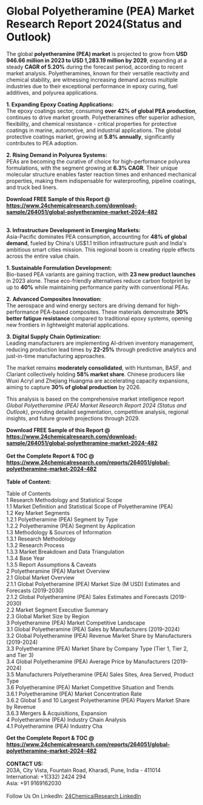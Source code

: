 <h1>Global Polyetheramine (PEA) Market Research Report 2024(Status and Outlook)</h1><p>The global <strong>polyetheramine (PEA) market</strong> is projected to grow from <strong>USD 946.66 million in 2023 to USD 1,283.19 million by 2029</strong>, expanding at a steady <strong>CAGR of 5.20%</strong> during the forecast period, according to recent market analysis. Polyetheramines, known for their versatile reactivity and chemical stability, are witnessing increasing demand across multiple industries due to their exceptional performance in epoxy curing, fuel additives, and polyurea applications.</p><p><strong>1. Expanding Epoxy Coating Applications:</strong><br>
The epoxy coatings sector, consuming <strong>over 42% of global PEA production</strong>, continues to drive market growth. Polyetheramines offer superior adhesion, flexibility, and chemical resistance - critical properties for protective coatings in marine, automotive, and industrial applications. The global protective coatings market, growing at <strong>5.8% annually</strong>, significantly contributes to PEA adoption.</p><p><strong>2. Rising Demand in Polyurea Systems:</strong><br>
PEAs are becoming the curative of choice for high-performance polyurea formulations, with the segment growing at <strong>6.3% CAGR</strong>. Their unique molecular structure enables faster reaction times and enhanced mechanical properties, making them indispensable for waterproofing, pipeline coatings, and truck bed liners.</p><div><b>Download FREE Sample of this Report @ 
            <a href="https://www.24chemicalresearch.com/download-sample/264051/global-polyetheramine-market-2024-482">
            https://www.24chemicalresearch.com/download-sample/264051/global-polyetheramine-market-2024-482</a></b></div><br><p><strong>3. Infrastructure Development in Emerging Markets:</strong><br>
Asia-Pacific dominates PEA consumption, accounting for <strong>48% of global demand</strong>, fueled by China's US$1.1 trillion infrastructure push and India's ambitious smart cities mission. This regional boom is creating ripple effects across the entire value chain.</p><p><strong>1. Sustainable Formulation Development:</strong><br>
Bio-based PEA variants are gaining traction, with <strong>23 new product launches</strong> in 2023 alone. These eco-friendly alternatives reduce carbon footprint by up to <strong>40%</strong> while maintaining performance parity with conventional PEAs.</p><p><strong>2. Advanced Composites Innovation:</strong><br>
The aerospace and wind energy sectors are driving demand for high-performance PEA-based composites. These materials demonstrate <strong>30% better fatigue resistance</strong> compared to traditional epoxy systems, opening new frontiers in lightweight material applications.</p><p><strong>3. Digital Supply Chain Optimization:</strong><br>
Leading manufacturers are implementing AI-driven inventory management, reducing production lead times by <strong>22-25%</strong> through predictive analytics and just-in-time manufacturing approaches.</p><p>The market remains <strong>moderately consolidated</strong>, with Huntsman, BASF, and Clariant collectively holding <strong>58% market share</strong>. Chinese producers like Wuxi Acryl and Zhejiang Huangma are accelerating capacity expansions, aiming to capture <strong>30% of global production</strong> by 2026.</p><p>This analysis is based on the comprehensive market intelligence report <em>Global Polyetheramine (PEA) Market Research Report 2024 (Status and Outlook)</em>, providing detailed segmentation, competitive analysis, regional insights, and future growth projections through 2029.</p><div><b>Download FREE Sample of this Report @ 
            <a href="https://www.24chemicalresearch.com/download-sample/264051/global-polyetheramine-market-2024-482">
            https://www.24chemicalresearch.com/download-sample/264051/global-polyetheramine-market-2024-482</a></b></div><br><div><b>Get the Complete Report & TOC @ 
            <a href="https://www.24chemicalresearch.com/reports/264051/global-polyetheramine-market-2024-482">
            https://www.24chemicalresearch.com/reports/264051/global-polyetheramine-market-2024-482</a></b></div><br>
            <b>Table of Content:</b><p>Table of Contents<br />
1 Research Methodology and Statistical Scope<br />
1.1 Market Definition and Statistical Scope of Polyetheramine (PEA)<br />
1.2 Key Market Segments<br />
1.2.1 Polyetheramine (PEA) Segment by Type<br />
1.2.2 Polyetheramine (PEA) Segment by Application<br />
1.3 Methodology & Sources of Information<br />
1.3.1 Research Methodology<br />
1.3.2 Research Process<br />
1.3.3 Market Breakdown and Data Triangulation<br />
1.3.4 Base Year<br />
1.3.5 Report Assumptions & Caveats<br />
2 Polyetheramine (PEA) Market Overview<br />
2.1 Global Market Overview<br />
2.1.1 Global Polyetheramine (PEA) Market Size (M USD) Estimates and Forecasts (2019-2030)<br />
2.1.2 Global Polyetheramine (PEA) Sales Estimates and Forecasts (2019-2030)<br />
2.2 Market Segment Executive Summary<br />
2.3 Global Market Size by Region<br />
3 Polyetheramine (PEA) Market Competitive Landscape<br />
3.1 Global Polyetheramine (PEA) Sales by Manufacturers (2019-2024)<br />
3.2 Global Polyetheramine (PEA) Revenue Market Share by Manufacturers (2019-2024)<br />
3.3 Polyetheramine (PEA) Market Share by Company Type (Tier 1, Tier 2, and Tier 3)<br />
3.4 Global Polyetheramine (PEA) Average Price by Manufacturers (2019-2024)<br />
3.5 Manufacturers Polyetheramine (PEA) Sales Sites, Area Served, Product Type<br />
3.6 Polyetheramine (PEA) Market Competitive Situation and Trends<br />
3.6.1 Polyetheramine (PEA) Market Concentration Rate<br />
3.6.2 Global 5 and 10 Largest Polyetheramine (PEA) Players Market Share by Revenue<br />
3.6.3 Mergers & Acquisitions, Expansion<br />
4 Polyetheramine (PEA) Industry Chain Analysis<br />
4.1 Polyetheramine (PEA) Industry Cha</p><div><b>Get the Complete Report & TOC @ 
            <a href="https://www.24chemicalresearch.com/reports/264051/global-polyetheramine-market-2024-482">
            https://www.24chemicalresearch.com/reports/264051/global-polyetheramine-market-2024-482</a></b></div><br><b>CONTACT US:</b><br>
            203A, City Vista, Fountain Road, Kharadi, Pune, India - 411014<br>
            International: +1(332) 2424 294<br>
            Asia: +91 9169162030 <br><br>
            Follow Us On LinkedIn: <a href="https://www.linkedin.com/company/24chemicalresearch/">24ChemicalResearch LinkedIn</a>
